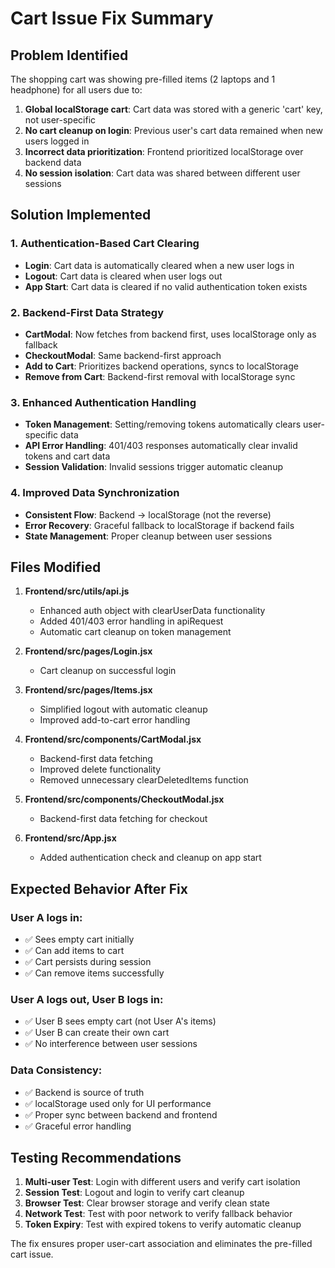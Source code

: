 # Cart Issue Fix Summary

## Problem Identified
The shopping cart was showing pre-filled items (2 laptops and 1 headphone) for all users due to:

1. **Global localStorage cart**: Cart data was stored with a generic 'cart' key, not user-specific
2. **No cart cleanup on login**: Previous user's cart data remained when new users logged in
3. **Incorrect data prioritization**: Frontend prioritized localStorage over backend data
4. **No session isolation**: Cart data was shared between different user sessions

## Solution Implemented

### 1. Authentication-Based Cart Clearing
- **Login**: Cart data is automatically cleared when a new user logs in
- **Logout**: Cart data is cleared when user logs out
- **App Start**: Cart data is cleared if no valid authentication token exists

### 2. Backend-First Data Strategy
- **CartModal**: Now fetches from backend first, uses localStorage only as fallback
- **CheckoutModal**: Same backend-first approach
- **Add to Cart**: Prioritizes backend operations, syncs to localStorage
- **Remove from Cart**: Backend-first removal with localStorage sync

### 3. Enhanced Authentication Handling
- **Token Management**: Setting/removing tokens automatically clears user-specific data
- **API Error Handling**: 401/403 responses automatically clear invalid tokens and cart data
- **Session Validation**: Invalid sessions trigger automatic cleanup

### 4. Improved Data Synchronization
- **Consistent Flow**: Backend → localStorage (not the reverse)
- **Error Recovery**: Graceful fallback to localStorage if backend fails
- **State Management**: Proper cleanup between user sessions

## Files Modified

1. **Frontend/src/utils/api.js**
   - Enhanced auth object with clearUserData functionality
   - Added 401/403 error handling in apiRequest
   - Automatic cart cleanup on token management

2. **Frontend/src/pages/Login.jsx**
   - Cart cleanup on successful login

3. **Frontend/src/pages/Items.jsx**
   - Simplified logout with automatic cleanup
   - Improved add-to-cart error handling

4. **Frontend/src/components/CartModal.jsx**
   - Backend-first data fetching
   - Improved delete functionality
   - Removed unnecessary clearDeletedItems function

5. **Frontend/src/components/CheckoutModal.jsx**
   - Backend-first data fetching for checkout

6. **Frontend/src/App.jsx**
   - Added authentication check and cleanup on app start

## Expected Behavior After Fix

### User A logs in:
- ✅ Sees empty cart initially
- ✅ Can add items to cart
- ✅ Cart persists during session
- ✅ Can remove items successfully

### User A logs out, User B logs in:
- ✅ User B sees empty cart (not User A's items)
- ✅ User B can create their own cart
- ✅ No interference between user sessions

### Data Consistency:
- ✅ Backend is source of truth
- ✅ localStorage used only for UI performance
- ✅ Proper sync between backend and frontend
- ✅ Graceful error handling

## Testing Recommendations

1. **Multi-user Test**: Login with different users and verify cart isolation
2. **Session Test**: Logout and login to verify cart cleanup
3. **Browser Test**: Clear browser storage and verify clean state
4. **Network Test**: Test with poor network to verify fallback behavior
5. **Token Expiry**: Test with expired tokens to verify automatic cleanup

The fix ensures proper user-cart association and eliminates the pre-filled cart issue.

